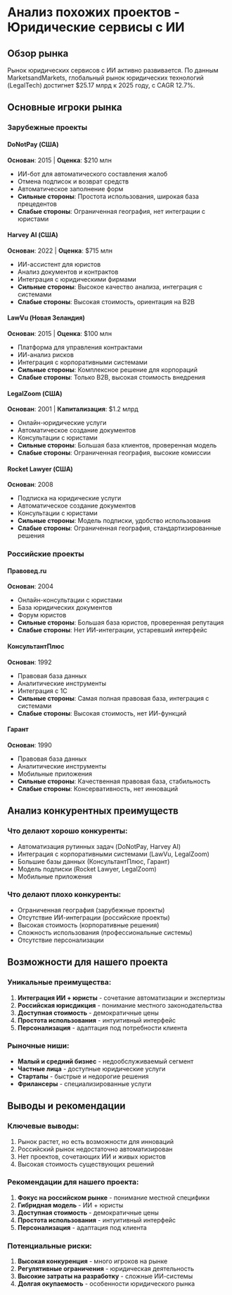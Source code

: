 # Анализ похожих проектов - Юридические сервисы с ИИ

## Обзор рынка

Рынок юридических сервисов с ИИ активно развивается. По данным MarketsandMarkets, глобальный рынок юридических технологий (LegalTech) достигнет $25.17 млрд к 2025 году, с CAGR 12.7%.

## Основные игроки рынка

### Зарубежные проекты

#### DoNotPay (США)
**Основан**: 2015 | **Оценка**: $210 млн
- ИИ-бот для автоматического составления жалоб
- Отмена подписок и возврат средств
- Автоматическое заполнение форм
- **Сильные стороны**: Простота использования, широкая база прецедентов
- **Слабые стороны**: Ограниченная география, нет интеграции с юристами

#### Harvey AI (США)
**Основан**: 2022 | **Оценка**: $715 млн
- ИИ-ассистент для юристов
- Анализ документов и контрактов
- Интеграция с юридическими фирмами
- **Сильные стороны**: Высокое качество анализа, интеграция с системами
- **Слабые стороны**: Высокая стоимость, ориентация на B2B

#### LawVu (Новая Зеландия)
**Основан**: 2015 | **Оценка**: $100 млн
- Платформа для управления контрактами
- ИИ-анализ рисков
- Интеграция с корпоративными системами
- **Сильные стороны**: Комплексное решение для корпораций
- **Слабые стороны**: Только B2B, высокая стоимость внедрения

#### LegalZoom (США)
**Основан**: 2001 | **Капитализация**: $1.2 млрд
- Онлайн-юридические услуги
- Автоматическое создание документов
- Консультации с юристами
- **Сильные стороны**: Большая база клиентов, проверенная модель
- **Слабые стороны**: Ограниченная география, высокие комиссии

#### Rocket Lawyer (США)
**Основан**: 2008
- Подписка на юридические услуги
- Автоматическое создание документов
- Консультации с юристами
- **Сильные стороны**: Модель подписки, удобство использования
- **Слабые стороны**: Ограниченная география, стандартизированные решения

### Российские проекты

#### Правовед.ru
**Основан**: 2004
- Онлайн-консультации с юристами
- База юридических документов
- Форум юристов
- **Сильные стороны**: Большая база юристов, проверенная репутация
- **Слабые стороны**: Нет ИИ-интеграции, устаревший интерфейс

#### КонсультантПлюс
**Основан**: 1992
- Правовая база данных
- Аналитические инструменты
- Интеграция с 1С
- **Сильные стороны**: Самая полная правовая база, интеграция с системами
- **Слабые стороны**: Высокая стоимость, нет ИИ-функций

#### Гарант
**Основан**: 1990
- Правовая база данных
- Аналитические инструменты
- Мобильные приложения
- **Сильные стороны**: Качественная правовая база, стабильность
- **Слабые стороны**: Консервативность, нет инноваций

## Анализ конкурентных преимуществ

### Что делают хорошо конкуренты:
- Автоматизация рутинных задач (DoNotPay, Harvey AI)
- Интеграция с корпоративными системами (LawVu, LegalZoom)
- Большие базы данных (КонсультантПлюс, Гарант)
- Модель подписки (Rocket Lawyer, LegalZoom)
- Мобильные приложения

### Что делают плохо конкуренты:
- Ограниченная география (зарубежные проекты)
- Отсутствие ИИ-интеграции (российские проекты)
- Высокая стоимость (корпоративные решения)
- Сложность использования (профессиональные системы)
- Отсутствие персонализации

## Возможности для нашего проекта

### Уникальные преимущества:
1. **Интеграция ИИ + юристы** - сочетание автоматизации и экспертизы
2. **Российская юрисдикция** - понимание местного законодательства
3. **Доступная стоимость** - демократичные цены
4. **Простота использования** - интуитивный интерфейс
5. **Персонализация** - адаптация под потребности клиента

### Рыночные ниши:
- **Малый и средний бизнес** - недообслуживаемый сегмент
- **Частные лица** - доступные юридические услуги
- **Стартапы** - быстрые и недорогие решения
- **Фрилансеры** - специализированные услуги

## Выводы и рекомендации

### Ключевые выводы:
1. Рынок растет, но есть возможности для инноваций
2. Российский рынок недостаточно автоматизирован
3. Нет проектов, сочетающих ИИ и живых юристов
4. Высокая стоимость существующих решений

### Рекомендации для нашего проекта:
1. **Фокус на российском рынке** - понимание местной специфики
2. **Гибридная модель** - ИИ + юристы
3. **Доступная стоимость** - демократичные цены
4. **Простота использования** - интуитивный интерфейс
5. **Персонализация** - адаптация под клиента

### Потенциальные риски:
1. **Высокая конкуренция** - много игроков на рынке
2. **Регулятивные ограничения** - юридическая деятельность
3. **Высокие затраты на разработку** - сложные ИИ-системы
4. **Долгая окупаемость** - особенности юридического рынка
